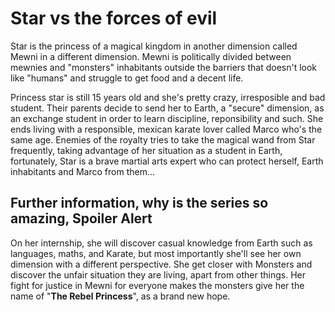 # Star vs the forces of evil

Star is the princess of a magical kingdom in another dimension called Mewni in a different dimension. Mewni is politically divided between mewnies and "monsters" inhabitants outside the barriers that doesn't look like "humans" and struggle to get food and a decent life. 

Princess star is still 15 years old and she's pretty crazy, irresposible and bad student. Their parents decide to send her to Earth, a "secure" dimension, as an exchange student in order to learn discipline, reponsibility and such. She ends living with a responsible, mexican karate lover called Marco who's the same age. Enemies of the royalty tries to take the magical wand from Star frequently, taking advantage of her situation as a student in Earth, fortunately, Star is a brave martial arts expert who can protect herself, Earth inhabitants and Marco from them... 

## Further information, why is the series so amazing, Spoiler Alert

On her internship, she will discover casual knowledge from Earth such as languages, maths, and Karate, but most importantly she'll see her own dimension with a different perspective. She get closer with Monsters and discover the unfair situation they are living, apart from other things. Her fight for justice in Mewni for everyone makes the monsters give her the name of "**The Rebel Princess**", as a brand new hope. 